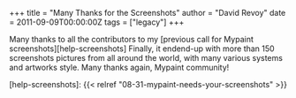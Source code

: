 +++
title = "Many Thanks for the Screenshots"
author = "David Revoy"
date = 2011-09-09T00:00:00Z
tags = ["legacy"]
+++

Many thanks to all the contributors to my [previous call for Mypaint screenshots][help-screenshots]
Finally, it endend-up with more than 150 screenshots pictures from all around the
world, with many various systems and artworks style. Many thanks again, Mypaint
community!

[help-screenshots]: {{< relref "08-31-mypaint-needs-your-screenshots" >}}

